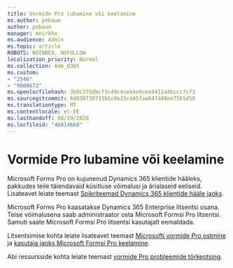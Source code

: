 ```yaml
---
title: Vormide Pro lubamine või keelamine
ms.author: pebaum
author: pebaum
manager: mnirkhe
ms.audience: Admin
ms.topic: article
ROBOTS: NOINDEX, NOFOLLOW
localization_priority: Normal
ms.collection: Adm_O365
ms.custom:
- "2546"
- "9000672"
ms.openlocfilehash: 3b0c375dbcf3c49c4ceb4e0cee9411a4bccc7cf3
ms.sourcegitcommit: 6d938730731b5c0e15cd45faa647d48ee75b5d50
ms.translationtype: MT
ms.contentlocale: et-EE
ms.lasthandoff: 08/19/2020
ms.locfileid: "46814668"
---
```

# <a name="enable-or-disable-forms-pro"></a>Vormide Pro lubamine või keelamine

Microsoft Forms Pro on kujunenud Dynamics 365 klientide hääleks, pakkudes teile täiendavaid küsitluse võimalusi ja ärialaseid eeliseid. Lisateavet leiate teemast [Spikriteemad Dynamics 365 klientide hääle jaoks](https://go.microsoft.com/fwlink/p/?linkid=2128357).  

Microsoft Forms Pro kaasatakse Dynamics 365 Enterprise litsentsi osana. Teise võimalusena saab administraator osta Microsoft Formsi Pro litsentsi. Samuti saate Microsoft Formsi Pro litsentsi kasutajalt eemaldada.  

Litsentsimise kohta leiate lisateavet teemast [Microsofti vormide Pro ostmine](https://docs.microsoft.com/forms-pro/purchase#purchase-microsoft-forms-pro-for-users-in-a-dynamics-365-tenant) ja [kasutaja jaoks Microsoft Formsi Pro keelamine](https://docs.microsoft.com/forms-pro/purchase#disable-microsoft-forms-pro-for-a-user-1).
  
Abi ressursside kohta leiate teemast [vormide Pro probleemide tõrkeotsing](https://docs.microsoft.com/forms-pro/troubleshoot).